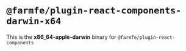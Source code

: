 # `@farmfe/plugin-react-components-darwin-x64`

This is the **x86_64-apple-darwin** binary for `@farmfe/plugin-react-components`
